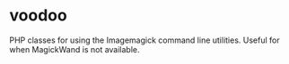 # voodoo
PHP classes for using the Imagemagick command line utilities.  Useful for when MagickWand is not available.
